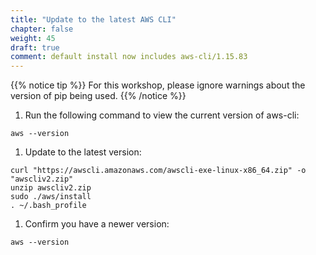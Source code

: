 ```yaml
---
title: "Update to the latest AWS CLI"
chapter: false
weight: 45
draft: true
comment: default install now includes aws-cli/1.15.83
---
```


{{% notice tip %}}
For this workshop, please ignore warnings about the version of pip being used.
{{% /notice %}}

1. Run the following command to view the current version of aws-cli:
```
aws --version
```

1. Update to the latest version:
```
curl "https://awscli.amazonaws.com/awscli-exe-linux-x86_64.zip" -o "awscliv2.zip"
unzip awscliv2.zip
sudo ./aws/install
. ~/.bash_profile
```

1. Confirm you have a newer version:
```
aws --version
```
